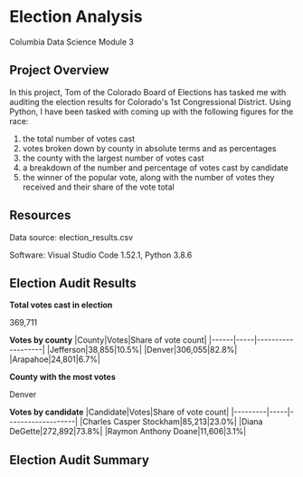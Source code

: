 # Election Analysis
Columbia Data Science Module 3

## Project Overview
In this project, Tom of the Colorado Board of Elections has tasked me with auditing the election results for Colorado's 1st Congressional District. Using Python, I have been tasked with coming up with the following figures for the race: 
1) the total number of votes cast
2) votes broken down by county in absolute terms and as percentages
3) the county with the largest number of votes cast
4) a breakdown of the number and percentage of votes cast by candidate
5) the winner of the popular vote, along with the number of votes they received and their share of the vote total

## Resources
Data source: election_results.csv

Software: Visual Studio Code 1.52.1, Python 3.8.6

## Election Audit Results
**Total votes cast in election**

369,711

**Votes by county**
|County|Votes|Share of vote count|
|------|-----|-------------------|
|Jefferson|38,855|10.5%|
|Denver|306,055|82.8%|
|Arapahoe|24,801|6.7%|

**County with the most votes**

Denver

**Votes by candidate**
|Candidate|Votes|Share of vote count|
|---------|-----|-------------------|
|Charles Casper Stockham|85,213|23.0%|
|Diana DeGette|272,892|73.8%|
|Raymon Anthony Doane|11,606|3.1%|


## Election Audit Summary

